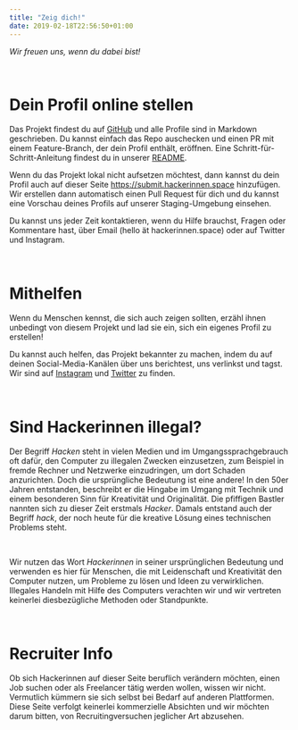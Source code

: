 ```yaml
---
title: "Zeig dich!"
date: 2019-02-18T22:56:50+01:00
---
```


<p><i>Wir freuen uns, wenn du dabei bist!</i></p><br>

<h1 class="is-size-4">Dein Profil online stellen</h1>

<p>Das Projekt findest du auf <a href="https://github.com/normade/hackerinnen" target="_blank" rel="noopener noreferrer">GitHub</a> und alle Profile sind in Markdown geschrieben. Du kannst einfach das Repo auschecken und einen PR mit einem Feature-Branch, der dein Profil enthält, eröffnen. Eine Schritt-für-Schritt-Anleitung findest du in unserer <a href="https://github.com/normade/hackerinnen/blob/master/README.md" target="_blank" rel="noopener noreferrer">README</a>.</p>

<p>Wenn du das Projekt lokal nicht aufsetzen möchtest, dann kannst du dein Profil auch auf dieser Seite <a target="_blank" href="https://submit.hackerinnen.space">https://submit.hackerinnen.space</a> hinzufügen. Wir erstellen dann automatisch einen Pull Request für dich und du kannst eine Vorschau deines Profils auf unserer Staging-Umgebung einsehen.</p>

<p>Du kannst uns jeder Zeit kontaktieren, wenn du Hilfe brauchst, Fragen oder Kommentare hast, über Email (hello ät hackerinnen.space) oder auf Twitter und Instagram.</p>
<br>

<h1 class="is-size-4">Mithelfen</h1>
<p>Wenn du Menschen kennst, die sich auch zeigen sollten, erzähl ihnen unbedingt von diesem Projekt und lad sie ein, sich ein eigenes Profil zu erstellen!</p>
<p>Du kannst auch helfen, das Projekt bekannter zu machen, indem du auf deinen Social-Media-Kanälen über uns berichtest, uns verlinkst und tagst. Wir sind auf <a href="https://instagram.com/hackerinnen.space" target="_blank" rel="noopener noreferrer">Instagram</a> und <a href="https://twitter.com/hackerinnen" target="_blank" rel="noopener noreferrer">Twitter</a> zu finden.</p>
<br>

<h1 class="is-size-4">Sind Hackerinnen illegal?</h1>

<p>Der Begriff <i>Hacken</i> steht in vielen Medien und im Umgangssprachgebrauch oft dafür, den Computer zu illegalen Zwecken einzusetzen, zum Beispiel in fremde Rechner und Netzwerke einzudringen, um dort Schaden anzurichten.
Doch die ursprüngliche Bedeutung ist eine andere! In den 50er Jahren entstanden, beschreibt er die Hingabe im Umgang mit Technik und einem besonderen Sinn für Kreativität und Originalität. Die pfiffigen Bastler nannten sich zu dieser Zeit erstmals <i>Hacker</i>. Damals entstand auch der Begriff <i>hack</i>, der noch heute für die kreative Lösung eines technischen Problems steht.</p>
<br>
<p>Wir nutzen das Wort <i>Hackerinnen</i> in seiner ursprünglichen Bedeutung und verwenden es hier für Menschen, die mit Leidenschaft und Kreativität den Computer nutzen, um Probleme zu lösen und Ideen zu verwirklichen. Illegales Handeln mit Hilfe des Computers verachten wir und wir vertreten keinerlei diesbezügliche Methoden oder Standpunkte.</p>
<br>

<h1 class="is-size-4">Recruiter Info</h1>

<p>Ob sich Hackerinnen auf dieser Seite beruflich verändern möchten, einen Job suchen oder als Freelancer tätig werden wollen, wissen wir nicht. Vermutlich kümmern sie sich selbst bei Bedarf auf anderen Plattformen. Diese Seite verfolgt keinerlei kommerzielle Absichten und wir möchten darum bitten, von Recruitingversuchen jeglicher Art abzusehen.</p>
